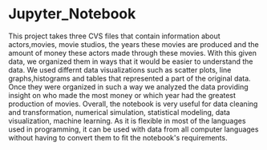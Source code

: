 # Jupyter_Notebook
This project takes three CVS files that contain information about actors,movies, movie studios, the years these movies are produced and the amount of money these actors made through these movies. With this given data, we organized them in ways that it would be easier to understand the data. We used differnt data visualizations such as scatter plots, line graphs,histograms and tables that represented a part of the original data. Once they were organized in such a way we analyzed the data providing insight on who made the most money or which year had the greatest production of movies. Overall, the notebook is very useful for data cleaning and transformation, numerical simulation, statistical modeling, data visualization, machine learning. As it is flexible in most of the languages used in programming, it can be used with data from all computer languages without having to convert them to fit the notebook's requirements.
